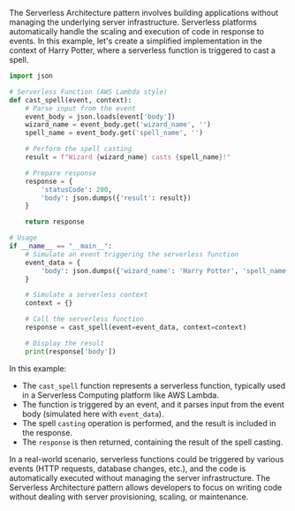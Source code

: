 The Serverless Architecture pattern involves building applications without managing the underlying server infrastructure. Serverless platforms automatically handle the scaling and execution of code in response to events. In this example, let's create a simplified implementation in the context of Harry Potter, where a serverless function is triggered to cast a spell.

```python
import json

# Serverless Function (AWS Lambda style)
def cast_spell(event, context):
    # Parse input from the event
    event_body = json.loads(event['body'])
    wizard_name = event_body.get('wizard_name', '')
    spell_name = event_body.get('spell_name', '')

    # Perform the spell casting
    result = f"Wizard {wizard_name} casts {spell_name}!"

    # Prepare response
    response = {
        'statusCode': 200,
        'body': json.dumps({'result': result})
    }

    return response

# Usage
if __name__ == "__main__":
    # Simulate an event triggering the serverless function
    event_data = {
        'body': json.dumps({'wizard_name': 'Harry Potter', 'spell_name': 'Expelliarmus'})
    }

    # Simulate a serverless context
    context = {}

    # Call the serverless function
    response = cast_spell(event=event_data, context=context)

    # Display the result
    print(response['body'])

```

In this example:

- The `cast_spell` function represents a serverless function, typically used in a Serverless Computing platform like AWS Lambda.
- The function is triggered by an event, and it parses input from the event body (simulated here with `event_data`).
- The spell `casting` operation is performed, and the result is included in the response.
- The `response` is then returned, containing the result of the spell casting.

In a real-world scenario, serverless functions could be triggered by various events (HTTP requests, database changes, etc.), and the code is automatically executed without managing the server infrastructure. The Serverless Architecture pattern allows developers to focus on writing code without dealing with server provisioning, scaling, or maintenance.